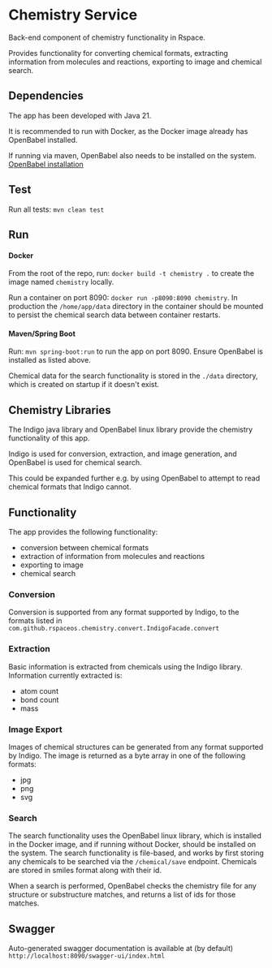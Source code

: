 # Chemistry Service
Back-end component of chemistry functionality in Rspace.

Provides functionality for converting chemical formats, extracting information from molecules and reactions,
exporting to image and chemical search.

## Dependencies
The app has been developed with Java 21.

It is recommended to run with Docker, as the Docker image already has OpenBabel installed.

If running via maven, OpenBabel also needs to be installed on the system. 
[OpenBabel installation](https://openbabel.org/docs/Installation/install.html)

## Test
Run all tests: `mvn clean test`

## Run
#### Docker
From the root of the repo, run: `docker build -t chemistry .` to create the image named `chemistry` locally. 

Run a container on port 8090: `docker run -p8090:8090 chemistry`. In production the `/home/app/data` directory in the
container should be mounted to persist the chemical search data between container restarts.

#### Maven/Spring Boot
Run: `mvn spring-boot:run` to run the app on port 8090. Ensure OpenBabel is installed as listed above.

Chemical data for the search functionality is stored in the `./data` directory, which is created on startup if it
doesn't exist.

## Chemistry Libraries
The Indigo java library and OpenBabel linux library provide the chemistry functionality of this app.

Indigo is used for conversion, extraction, and image generation, and OpenBabel is used for chemical search.

This could be expanded further e.g. by using OpenBabel to attempt to read chemical formats that Indigo cannot.

## Functionality
The app provides the following functionality:
- conversion between chemical formats
- extraction of information from molecules and reactions
- exporting to image
- chemical search

### Conversion
Conversion is supported from any format supported by Indigo, to the formats listed in 
`com.github.rspaceos.chemistry.convert.IndigoFacade.convert`

### Extraction
Basic information is extracted from chemicals using the Indigo library. Information currently extracted is:
- atom count
- bond count
- mass

### Image Export
Images of chemical structures can be generated from any format supported by Indigo. The image is returned as a byte
array in one of the following formats:
- jpg
- png
- svg

### Search
The search functionality uses the OpenBabel linux library, which is installed in the Docker image, and if running without
Docker, should be installed on the system. The search functionality is file-based, and works by first storing any chemicals
to be searched via the `/chemical/save` endpoint. Chemicals are stored in smiles format along with their id. 

When a search is performed, OpenBabel checks the chemistry file for any structure or substructure matches, and returns a
list of ids for those matches.

## Swagger
Auto-generated swagger documentation is available at (by default) `http://localhost:8090/swagger-ui/index.html`


